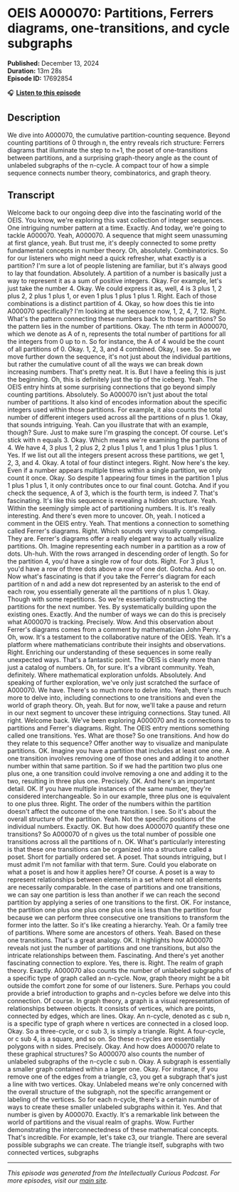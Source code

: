 # OEIS A000070: Partitions, Ferrers diagrams, one-transitions, and cycle subgraphs

**Published:** December 13, 2024  
**Duration:** 13m 28s  
**Episode ID:** 17692854

🎧 **[Listen to this episode](https://intellectuallycurious.buzzsprout.com/2529712/episodes/17692854-oeis-a000070-partitions-ferrers-diagrams-one-transitions-and-cycle-subgraphs)**

## Description

We dive into A000070, the cumulative partition-counting sequence. Beyond counting partitions of 0 through n, the entry reveals rich structure: Ferrers diagrams that illuminate the step to n+1, the poset of one-transitions between partitions, and a surprising graph-theory angle as the count of unlabeled subgraphs of the n-cycle. A compact tour of how a simple sequence connects number theory, combinatorics, and graph theory.

## Transcript

Welcome back to our ongoing deep dive into the fascinating world of the OEIS. You know, we're exploring this vast collection of integer sequences. One intriguing number pattern at a time. Exactly. And today, we're going to tackle A000070. Yeah, A000070. A sequence that might seem unassuming at first glance, yeah. But trust me, it's deeply connected to some pretty fundamental concepts in number theory. Oh, absolutely. Combinatorics. So for our listeners who might need a quick refresher, what exactly is a partition? I'm sure a lot of people listening are familiar, but it's always good to lay that foundation. Absolutely. A partition of a number is basically just a way to represent it as a sum of positive integers. Okay. For example, let's just take the number 4. Okay. We could express it as, well, 4 is 3 plus 1, 2 plus 2, 2 plus 1 plus 1, or even 1 plus 1 plus 1 plus 1. Right. Each of those combinations is a distinct partition of 4. Okay, so how does this tie into A000070 specifically? I'm looking at the sequence now, 1, 2, 4, 7, 12. Right. What's the pattern connecting these numbers back to those partitions? So the pattern lies in the number of partitions. Okay. The nth term in A000070, which we denote as A of n, represents the total number of partitions for all the integers from 0 up to n. So for instance, the A of 4 would be the count of all partitions of 0. Okay. 1, 2, 3, and 4 combined. Okay, I see. So as we move further down the sequence, it's not just about the individual partitions, but rather the cumulative count of all the ways we can break down increasing numbers. That's pretty neat. It is. But I have a feeling this is just the beginning. Oh, this is definitely just the tip of the iceberg. Yeah. The OEIS entry hints at some surprising connections that go beyond simply counting partitions. Absolutely. So A000070 isn't just about the total number of partitions. It also kind of encodes information about the specific integers used within those partitions. For example, it also counts the total number of different integers used across all the partitions of n plus 1. Okay, that sounds intriguing. Yeah. Can you illustrate that with an example, though? Sure. Just to make sure I'm grasping the concept. Of course. Let's stick with n equals 3. Okay. Which means we're examining the partitions of 4. We have 4, 3 plus 1, 2 plus 2, 2 plus 1 plus 1, and 1 plus 1 plus 1 plus 1. Yes. If we list out all the integers present across these partitions, we get 1, 2, 3, and 4. Okay. A total of four distinct integers. Right. Now here's the key. Even if a number appears multiple times within a single partition, we only count it once. Okay. So despite 1 appearing four times in the partition 1 plus 1 plus 1 plus 1, it only contributes once to our final count. Gotcha. And if you check the sequence, A of 3, which is the fourth term, is indeed 7. That's fascinating. It's like this sequence is revealing a hidden structure. Yeah. Within the seemingly simple act of partitioning numbers. It is. It's really interesting. And there's even more to uncover. Oh, yeah. I noticed a comment in the OEIS entry. Yeah. That mentions a connection to something called Ferrer's diagrams. Right. Which sounds very visually compelling. They are. Ferrer's diagrams offer a really elegant way to actually visualize partitions. Oh. Imagine representing each number in a partition as a row of dots. Uh-huh. With the rows arranged in descending order of length. So for the partition 4, you'd have a single row of four dots. Right. For 3 plus 1, you'd have a row of three dots above a row of one dot. Gotcha. And so on. Now what's fascinating is that if you take the Ferrer's diagram for each partition of n and add a new dot represented by an asterisk to the end of each row, you essentially generate all the partitions of n plus 1. Okay. Though with some repetitions. So we're essentially constructing the partitions for the next number. Yes. By systematically building upon the existing ones. Exactly. And the number of ways we can do this is precisely what A000070 is tracking. Precisely. Wow. And this observation about Ferrer's diagrams comes from a comment by mathematician John Perry. Oh, wow. It's a testament to the collaborative nature of the OEIS. Yeah. It's a platform where mathematicians contribute their insights and observations. Right. Enriching our understanding of these sequences in some really unexpected ways. That's a fantastic point. The OEIS is clearly more than just a catalog of numbers. Oh, for sure. It's a vibrant community. Yeah, definitely. Where mathematical exploration unfolds. Absolutely. And speaking of further exploration, we've only just scratched the surface of A000070. We have. There's so much more to delve into. Yeah, there's much more to delve into, including connections to one transitions and even the world of graph theory. Oh, yeah. But for now, we'll take a pause and return in our next segment to uncover these intriguing connections. Stay tuned. All right. Welcome back. We've been exploring A000070 and its connections to partitions and Ferrer's diagrams. Right. The OEIS entry mentions something called one transitions. Yes. What are those? So one transitions. And how do they relate to this sequence? Offer another way to visualize and manipulate partitions. OK. Imagine you have a partition that includes at least one one. A one transition involves removing one of those ones and adding it to another number within that same partition. So if we had the partition two plus one plus one, a one transition could involve removing a one and adding it to the two, resulting in three plus one. Precisely. OK. And here's an important detail. OK. If you have multiple instances of the same number, they're considered interchangeable. So in our example, three plus one is equivalent to one plus three. Right. The order of the numbers within the partition doesn't affect the outcome of the one transition. I see. So it's about the overall structure of the partition. Yeah. Not the specific positions of the individual numbers. Exactly. OK. But how does A000070 quantify these one transitions? So A000070 of n gives us the total number of possible one transitions across all the partitions of n. OK. What's particularly interesting is that these one transitions can be organized into a structure called a poset. Short for partially ordered set. A poset. That sounds intriguing, but I must admit I'm not familiar with that term. Sure. Could you elaborate on what a poset is and how it applies here? Of course. A poset is a way to represent relationships between elements in a set where not all elements are necessarily comparable. In the case of partitions and one transitions, we can say one partition is less than another if we can reach the second partition by applying a series of one transitions to the first. OK. For instance, the partition one plus one plus one plus one is less than the partition four because we can perform three consecutive one transitions to transform the former into the latter. So it's like creating a hierarchy. Yeah. Or a family tree of partitions. Where some are ancestors of others. Yeah. Based on these one transitions. That's a great analogy. OK. It highlights how A000070 reveals not just the number of partitions and one transitions, but also the intricate relationships between them. Fascinating. And there's yet another fascinating connection to explore. Yes, there is. Right. The realm of graph theory. Exactly. A000070 also counts the number of unlabeled subgraphs of a specific type of graph called an n-cycle. Now, graph theory might be a bit outside the comfort zone for some of our listeners. Sure. Perhaps you could provide a brief introduction to graphs and n-cycles before we delve into this connection. Of course. In graph theory, a graph is a visual representation of relationships between objects. It consists of vertices, which are points, connected by edges, which are lines. Okay. An n-cycle, denoted as c sub n, is a specific type of graph where n vertices are connected in a closed loop. Okay. So a three-cycle, or c sub 3, is simply a triangle. Right. A four-cycle, or c sub 4, is a square, and so on. So these n-cycles are essentially polygons with n sides. Precisely. Okay. And how does A000070 relate to these graphical structures? So A000070 also counts the number of unlabeled subgraphs of the n-cycle c sub n. Okay. A subgraph is essentially a smaller graph contained within a larger one. Okay. For instance, if you remove one of the edges from a triangle, c3, you get a subgraph that's just a line with two vertices. Okay. Unlabeled means we're only concerned with the overall structure of the subgraph, not the specific arrangement or labeling of the vertices. So for each n-cycle, there's a certain number of ways to create these smaller unlabeled subgraphs within it. Yes. And that number is given by A000070. Exactly. It's a remarkable link between the world of partitions and the visual realm of graphs. Wow. Further demonstrating the interconnectedness of these mathematical concepts. That's incredible. For example, let's take c3, our triangle. There are several possible subgraphs we can create. The triangle itself, subgraphs with two connected vertices, subgraphs

---
*This episode was generated from the Intellectually Curious Podcast. For more episodes, visit our [main site](https://intellectuallycurious.buzzsprout.com).*
